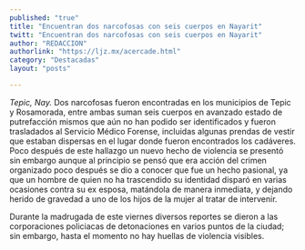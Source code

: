 ```yaml
---
published: "true"
title: "Encuentran dos narcofosas con seis cuerpos en Nayarit"
twitt: "Encuentran dos narcofosas con seis cuerpos en Nayarit"
author: "REDACCION"
authorlink: "https://ljz.mx/acercade.html"
category: "Destacadas"
layout: "posts"

---
```




*Tepic, Nay.* Dos narcofosas fueron encontradas en los municipios de Tepic y Rosamorada, entre ambas suman seis cuerpos en avanzado estado de putrefacción mismos que aún no han podido ser identificados y fueron trasladados al Servicio Médico Forense, incluidas algunas prendas de vestir que estaban dispersas en el lugar donde fueron encontrados los cadáveres.  
  Poco después de este hallazgo un nuevo hecho de violencia se presentó sin embargo aunque al principio se pensó que era acción del crimen organizado poco después se dio a conocer que fue un hecho pasional, ya que un hombre de quien no ha trascendido su identidad disparó en varias ocasiones contra su ex esposa, matándola de manera inmediata, y dejando herido de gravedad a uno de los hijos de la mujer al tratar de intervenir.



  Durante la madrugada de este viernes diversos reportes se dieron a las corporaciones policiacas de detonaciones en varios puntos de la ciudad; sin embargo, hasta el momento no hay huellas de violencia visibles.

